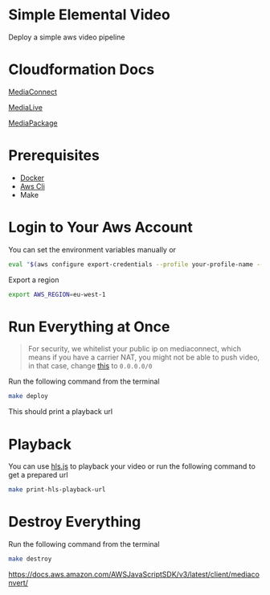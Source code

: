 # Simple Elemental Video
Deploy a simple aws video pipeline

# Cloudformation Docs
[MediaConnect](https://docs.aws.amazon.com/AWSCloudFormation/latest/UserGuide/AWS_MediaConnect.html)

[MediaLive](https://docs.aws.amazon.com/AWSCloudFormation/latest/UserGuide/AWS_MediaLive.html)

[MediaPackage](https://docs.aws.amazon.com/AWSCloudFormation/latest/UserGuide/AWS_MediaPackage.html)

# Prerequisites
- [Docker](https://www.docker.com/get-started)
- [Aws Cli](https://aws.amazon.com/cli)
- Make

# Login to Your Aws Account
You can set the environment variables manually or

```sh
eval "$(aws configure export-credentials --profile your-profile-name --format env)"
```

Export a region
```sh
export AWS_REGION=eu-west-1
```

# Run Everything at Once
> For security, we whitelist your public ip on mediaconnect, which means if you have a carrier NAT, you might not be able to push video, in that case, change [this](./main.tf#20) to `0.0.0.0/0`

Run the following command from the terminal
```sh
make deploy
```
This should print a playback url

# Playback
You can use [hls.js](https://hlsjs.video-dev.org/demo) to playback your video
or run the following command to get a prepared url


```sh
make print-hls-playback-url
```

# Destroy Everything
Run the following command from the terminal
```sh
make destroy
```


https://docs.aws.amazon.com/AWSJavaScriptSDK/v3/latest/client/mediaconvert/